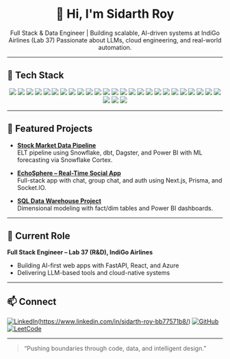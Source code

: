 <div align="center">
  <h1>👋 Hi, I'm Sidarth Roy</h1>
  <p>
    Full Stack & Data Engineer | Building scalable, AI-driven systems at IndiGo Airlines (Lab 37)  
    Passionate about LLMs, cloud engineering, and real-world automation.
  </p>
</div>

---
## 🧰 Tech Stack

<p align="center">
  <img src="https://img.shields.io/badge/Python-black?style=flat&logo=python" />
  <img src="https://img.shields.io/badge/C++-00599C?style=flat&logo=c%2B%2B" />
  <img src="https://img.shields.io/badge/SQL-4479A1?style=flat&logo=postgresql" />
  <img src="https://img.shields.io/badge/JavaScript-F7DF1E?style=flat&logo=javascript" />
  <img src="https://img.shields.io/badge/React-61DAFB?style=flat&logo=react" />
  <img src="https://img.shields.io/badge/Next.js-000000?style=flat&logo=next.js" />
  <img src="https://img.shields.io/badge/Tailwind_CSS-38B2AC?style=flat&logo=tailwind-css" />
  <img src="https://img.shields.io/badge/FastAPI-009688?style=flat&logo=fastapi" />
  <img src="https://img.shields.io/badge/.NET_Core-512BD4?style=flat&logo=dotnet" />
  <img src="https://img.shields.io/badge/Docker-2496ED?style=flat&logo=docker" />
  <img src="https://img.shields.io/badge/Firebase-FFCA28?style=flat&logo=firebase" />
  <img src="https://img.shields.io/badge/Auth.js-000000?style=flat&logo=auth0" />
  <img src="https://img.shields.io/badge/Selenium-43B02A?style=flat&logo=selenium" />
  <img src="https://img.shields.io/badge/BeautifulSoup-FFFFFF?style=flat&logo=python" />
  <img src="https://img.shields.io/badge/PostgreSQL-336791?style=flat&logo=postgresql" />
  <img src="https://img.shields.io/badge/Snowflake-29B5E8?style=flat&logo=snowflake" />
  <img src="https://img.shields.io/badge/Amazon_Redshift-8C4FFF?style=flat&logo=amazon-redshift" />
  <img src="https://img.shields.io/badge/SQL_Server-CC2927?style=flat&logo=microsoft-sql-server" />
  <img src="https://img.shields.io/badge/dbt-FC5424?style=flat&logo=dbt" />
  <img src="https://img.shields.io/badge/Dagster-1C1C1C?style=flat&logo=dagster" />
  <img src="https://img.shields.io/badge/Azure_Data_Factory-0078D4?style=flat&logo=microsoft-azure" />
  <img src="https://img.shields.io/badge/Power_BI-F2C811?style=flat&logo=powerbi" />
  <img src="https://img.shields.io/badge/Tableau-E97627?style=flat&logo=tableau" />
  <img src="https://img.shields.io/badge/Boomi-0090D7?style=flat&logo=boomi" />
  <img src="https://img.shields.io/badge/Azure-0078D4?style=flat&logo=microsoft-azure" />
  <img src="https://img.shields.io/badge/Prisma-2D3748?style=flat&logo=prisma" />
  <img src="https://img.shields.io/badge/Streamlit-FF4B4B?style=flat&logo=streamlit" />
  <img src="https://img.shields.io/badge/AngularJS-E23237?style=flat&logo=angularjs" />
</p>

---

## 🚀 Featured Projects

- **[Stock Market Data Pipeline](https://github.com/Sidarth-Roy/Stock-Market-Data-Pipeline-and-Analytics)**  
  ELT pipeline using Snowflake, dbt, Dagster, and Power BI with ML forecasting via Snowflake Cortex.

- **[EchoSphere – Real-Time Social App](https://github.com/sj9102001/EchoSphere)**  
  Full-stack app with chat, group chat, and auth using Next.js, Prisma, and Socket.IO.

- **[SQL Data Warehouse Project](https://github.com/Sidarth-Roy/SQL-Data-Warehouse-Project)**  
  Dimensional modeling with fact/dim tables and Power BI dashboards.

---

## 💼 Current Role

**Full Stack Engineer – Lab 37 (R&D), IndiGo Airlines**  
- Building AI-first web apps with FastAPI, React, and Azure  
- Delivering LLM-based tools and cloud-native systems

---

## 📫 Connect

[![LinkedIn](https://custom-icon-badges.demolab.com/badge/LinkedIn-0A66C2?logo=linkedin-white&logoColor=fff)](#)(https://www.linkedin.com/in/sidarth-roy-bb77571b8/)
[![GitHub](https://img.shields.io/badge/GitHub-000?style=flat&logo=github)](https://github.com/Sidarth-Roy)
[![LeetCode](https://img.shields.io/badge/LeetCode-orange?style=flat&logo=leetcode)](https://leetcode.com/Sidarth-Roy/)

---

> “Pushing boundaries through code, data, and intelligent design.”
